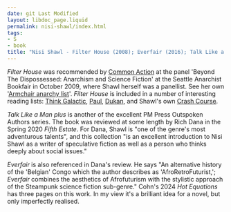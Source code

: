 ```yaml
---
date: git Last Modified
layout: libdoc_page.liquid
permalink: nisi-shawl/index.html
tags:
- S
- book
title: "Nisi Shawl - Filter House (2008); Everfair (2016); Talk Like a Man plus (2020)"
---
```


_Filter House_ was recommended by <a href="http://nwsfsnews.blogspot.com/2009/10/i-wanna-read-sf-anarchy.html"> Common Action</a> at the panel 'Beyond The Dispossessed: Anarchism and Science  Fiction' at the Seattle Anarchist Bookfair in October 2009, where Shawl herself  was a panellist. See her own '<a href="http://nisi-la.livejournal.com/17054.html">Armchair  anarchy list</a>'. _Filter House_ is included in a number of  interesting reading lists: <a href="https://thinkgalactic.org/reading-lists/by-author/">Think Galactic</a>, <a href="https://www.bustle.com/articles/112286-11-sci-fi-books-every-woman-should-read"> Paul</a>, <a href="http://invisibleuniversedoc.com/wp-content/uploads/2016/01/IU_BSF_lit_2015_3000.jpg"> Dukan</a>, and Shawl's own <a href="http://www.fantasticstoriesoftheimagination.com/a-crash-course-in-the-history-of-black-science-fiction/"> Crash Course</a>.

_Talk Like a Man plus_ is another of the excellent PM Press Outspoken Authors series. The book was reviewed at some length by Rich Dana in the Spring 2020 _Fifth Estate_. For Dana, Shawl is "one of the genre's most adventurous talents", and this collection "is an excellent introduction to Nisi Shawl as a writer of speculative fiction as well as a person who thinks deeply about social issues."

_Everfair_ is also referenced in Dana's review. He says "An alternative history of the 'Belgian' Congo which the author describes as 'AfroRetroFuturist,'; _Everfair_ combines the aesthetics of Afrofuturism with the stylistic approach of the Steampunk science fiction sub-genre." Cohn's 2024 _Hot Equations_ has three pages on this work. In my view it's a brilliant idea for a novel, but only imperfectly realised.